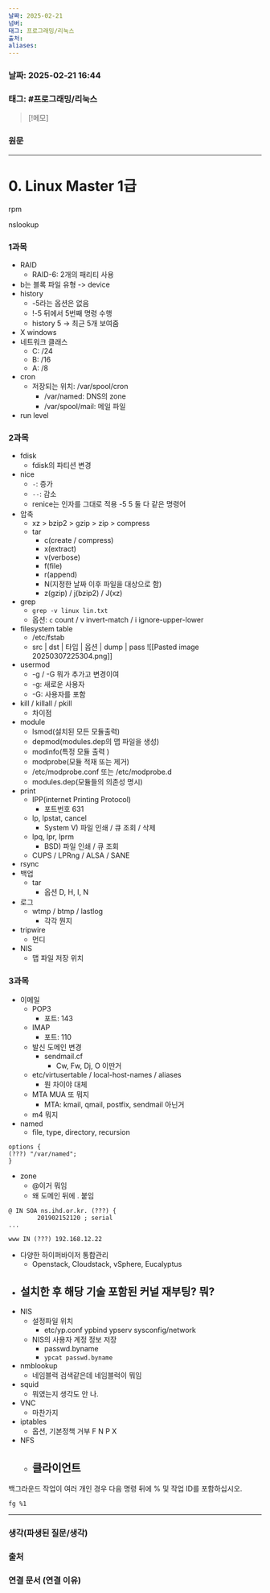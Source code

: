 ```yaml
---
날짜: 2025-02-21
넘버: 
태그: 프로그래밍/리눅스
출처: 
aliases:
---
```

### 날짜:  2025-02-21 16:44

### 태그: #프로그래밍/리눅스

>[!메모]
>

### 원문
---
# 0. Linux Master 1급


rpm


nslookup
### 1과목
- RAID
	- RAID-6: 2개의 패리티 사용 
- b는 블록 파일 유형 -> device
- history
	- -5라는 옵션은 없음
	- !-5 뒤에서 5번째 명령 수행
	- history 5 -> 최근 5개 보여줌
- X windows
- 네트워크 클래스
	- C: /24
	- B: /16
	- A: /8
- cron
	- 저장되는 위치: /var/spool/cron
		- /var/named: DNS의 zone
		- /var/spool/mail: 메일 파일
- run level
### 2과목
- fdisk
	- fdisk의 파티션 변경
- nice
	- `-`: 증가
	- `--`: 감소
	- renice는 인자를 그대로 적용 -5 5 둘 다 같은 명령어
- 압축
	- xz > bzip2 > gzip > zip > compress
	- tar
		- c(create / compress)
		- x(extract)
		- v(verbose)
		- f(file)
		- r(append)
		- N(지정한 날짜 이후 파일을 대상으로 함)
		- z(gzip) / j(bzip2) / J(xz)
- grep
	- `grep -v linux lin.txt`
	- 옵션: `c` count / v invert-match / i ignore-upper-lower
- filesystem table
	- /etc/fstab
	- src | dst | 타입 | 옵션 | dump | pass
![[Pasted image 20250307225304.png]]
- usermod
	- -g / -G 뭐가 추가고 변경이여
	- -g: 새로운 사용자
	- -G: 사용자를 포함
- kill / killall / pkill
	- 차이점
- module
	- lsmod(설치된 모든 모듈출력)
	- depmod(modules.dep의 맵 파일을 생성) 
	- modinfo(특정 모듈 출력 )
	- modprobe(모듈 적재 또는 제거)
	- /etc/modprobe.conf 또는 /etc/modprobe.d
	- modules.dep(모듈들의 의존성 명시)
- print
	- IPP(internet Printing Protocol)
		- 포트번호 631
	- lp, lpstat, cancel
		- System V) 파일 인쇄 / 큐 조회 / 삭제
	- lpq, lpr, lprm
		- BSD) 파일 인쇄 / 큐 조회
	- CUPS / LPRng / ALSA / SANE
- rsync
- 백업
	- tar
		- 옵션 D, H, I, N
- 로그
	- wtmp / btmp / lastlog
		- 각각 뭔지
- tripwire
	- 먼디
- NIS
	- 맵 파일 저장 위치
### 3과목
- 이메일
	- POP3
		- 포트: 143
	- IMAP
		- 포트: 110
	- 발신 도메인 변경
		- sendmail.cf
			- Cw, Fw, Dj, O 이딴거
	- etc/virtusertable / local-host-names / aliases
		- 뭔 차이야 대체
	- MTA MUA 또 뭐지
		- MTA: kmail, qmail, postfix, sendmail 아닌거
	- m4 뭐지
 - named
	 - file, type, directory, recursion
```
options {
(???) "/var/named";
}
```
 - zone
	 - @이거 뭐임
	 - 왜 도메인 뒤에 . 붙임
```
@ IN SOA ns.ihd.or.kr. (???) {
		201902152120 ; serial
...

www IN (???) 192.168.12.22
```
- 다양한 하이퍼바이저 통합관리
	- Openstack, Cloudstack, vSphere, Eucalyptus
- 설치한 후 해당 기술 포함된 커널 재부팅? 뭐?
	- 
- NIS
	- 설정파일 위치
		- etc/yp.conf ypbind ypserv sysconfig/network
	- NIS의 사용자 계정 정보 저장
		- passwd.byname
		- `ypcat passwd.byname`
- nmblookup
	- 네임블럭 검색같은데 네임블럭이 뭐임
- squid
	- 뭐였는지 생각도 안 나.
- VNC
	- 마찬가지
- iptables
	- 옵션, 기본정책 거부 F N P X
- NFS
	- 클라이언트
		- 
백그라운드 작업이 여러 개인 경우 다음 명령 뒤에 % 및 작업 ID를 포함하십시오.

```
fg %1
```




---
### 생각(파생된 질문/생각)

### 출처

### 연결 문서 (연결 이유)
